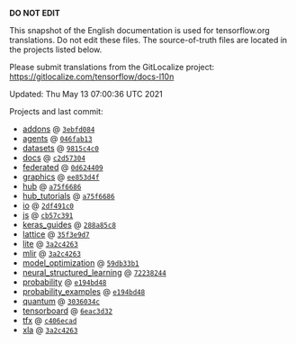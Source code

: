 __DO NOT EDIT__

This snapshot of the English documentation is used for tensorflow.org
translations. Do not edit these files. The source-of-truth files are located in
the projects listed below.

Please submit translations from the GitLocalize project: https://gitlocalize.com/tensorflow/docs-l10n

Updated: Thu May 13 07:00:36 UTC 2021

Projects and last commit:

- [addons](https://github.com/tensorflow/addons/tree/master/docs) @ <a href='https://github.com/tensorflow/addons/commit/3ebfd084707d68773b8f3b5fa759f33d7a749163'><code>3ebfd084</code></a>
- [agents](https://github.com/tensorflow/agents/tree/master/docs) @ <a href='https://github.com/tensorflow/agents/commit/046fab139ce2b3963258a7e04e9ba297a3c34cfd'><code>046fab13</code></a>
- [datasets](https://github.com/tensorflow/datasets/tree/master/docs) @ <a href='https://github.com/tensorflow/datasets/commit/9815c4c07ea195808d00ae88a3c03d070659ad58'><code>9815c4c0</code></a>
- [docs](https://github.com/tensorflow/docs/tree/master/site/en) @ <a href='https://github.com/tensorflow/docs/commit/c2d573049ecd454fec798aeeb6acc302cddb3527'><code>c2d57304</code></a>
- [federated](https://github.com/tensorflow/federated/tree/master/docs) @ <a href='https://github.com/tensorflow/federated/commit/0d62440903e06c236faa67594e8eb76b8840276a'><code>0d624409</code></a>
- [graphics](https://github.com/tensorflow/graphics/tree/master/tensorflow_graphics/g3doc) @ <a href='https://github.com/tensorflow/graphics/commit/ee853d4fbd63352ad091c1bb69d4702ccd71a61a'><code>ee853d4f</code></a>
- [hub](https://github.com/tensorflow/hub/tree/master/docs) @ <a href='https://github.com/tensorflow/hub/commit/a75f668675aa47915732611d7352d04a54172eae'><code>a75f6686</code></a>
- [hub_tutorials](https://github.com/tensorflow/hub/tree/master/examples/colab) @ <a href='https://github.com/tensorflow/hub/commit/a75f668675aa47915732611d7352d04a54172eae'><code>a75f6686</code></a>
- [io](https://github.com/tensorflow/io/tree/master/docs) @ <a href='https://github.com/tensorflow/io/commit/2df491c0a47fe3650abc739f42d7b77ebae73aa4'><code>2df491c0</code></a>
- [js](https://github.com/tensorflow/tfjs-website/tree/master/docs) @ <a href='https://github.com/tensorflow/tfjs-website/commit/cb57c39106ccbf1b866417dff66da3a6a8b06186'><code>cb57c391</code></a>
- [keras_guides](https://github.com/tensorflow/docs/tree/snapshot-keras/site/en/guide/keras) @ <a href='https://github.com/tensorflow/docs/commit/288a85c8c652050d802d4737ebf21d19254b6672'><code>288a85c8</code></a>
- [lattice](https://github.com/tensorflow/lattice/tree/master/docs) @ <a href='https://github.com/tensorflow/lattice/commit/35f3e9d7da7f90a700d7a903e1818e82965f245c'><code>35f3e9d7</code></a>
- [lite](https://github.com/tensorflow/tensorflow/tree/master/tensorflow/lite/g3doc) @ <a href='https://github.com/tensorflow/tensorflow/commit/3a2c4263a229c6b55776fb073ba8855b4cd5eda4'><code>3a2c4263</code></a>
- [mlir](https://github.com/tensorflow/tensorflow/tree/master/tensorflow/compiler/mlir/g3doc) @ <a href='https://github.com/tensorflow/tensorflow/commit/3a2c4263a229c6b55776fb073ba8855b4cd5eda4'><code>3a2c4263</code></a>
- [model_optimization](https://github.com/tensorflow/model-optimization/tree/master/tensorflow_model_optimization/g3doc) @ <a href='https://github.com/tensorflow/model-optimization/commit/59db33b12bc7d2c25e988b0e290ca860d4313b0b'><code>59db33b1</code></a>
- [neural_structured_learning](https://github.com/tensorflow/neural-structured-learning/tree/master/g3doc) @ <a href='https://github.com/tensorflow/neural-structured-learning/commit/72238244a7a3b614f2606ebbc01108a301183d4b'><code>72238244</code></a>
- [probability](https://github.com/tensorflow/probability/tree/master/tensorflow_probability/g3doc) @ <a href='https://github.com/tensorflow/probability/commit/e194bd48e3f8ba379d3be6200207736e0857e1cb'><code>e194bd48</code></a>
- [probability_examples](https://github.com/tensorflow/probability/tree/master/tensorflow_probability/examples/jupyter_notebooks) @ <a href='https://github.com/tensorflow/probability/commit/e194bd48e3f8ba379d3be6200207736e0857e1cb'><code>e194bd48</code></a>
- [quantum](https://github.com/tensorflow/quantum/tree/master/docs) @ <a href='https://github.com/tensorflow/quantum/commit/3036034c0fba80d3d2efcfa6ac42479538b9de05'><code>3036034c</code></a>
- [tensorboard](https://github.com/tensorflow/tensorboard/tree/master/docs) @ <a href='https://github.com/tensorflow/tensorboard/commit/6eac3d324918842e267aecf29bc47f6afb2b62ae'><code>6eac3d32</code></a>
- [tfx](https://github.com/tensorflow/tfx/tree/master/docs) @ <a href='https://github.com/tensorflow/tfx/commit/c406ecadd1aaaa8bedd5b95d60de109cf2488945'><code>c406ecad</code></a>
- [xla](https://github.com/tensorflow/tensorflow/tree/master/tensorflow/compiler/xla/g3doc) @ <a href='https://github.com/tensorflow/tensorflow/commit/3a2c4263a229c6b55776fb073ba8855b4cd5eda4'><code>3a2c4263</code></a>

